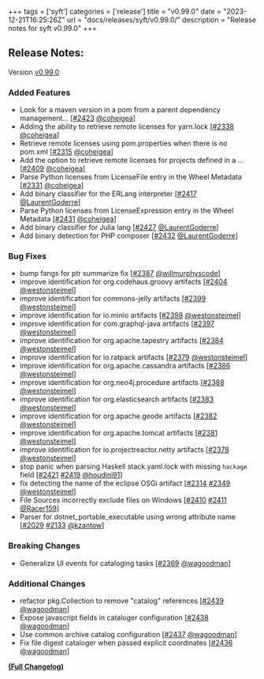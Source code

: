 +++
tags = ['syft']
categories = ['release']
title = "v0.99.0"
date = "2023-12-21T16:25:26Z"
url = "docs/releases/syft/v0.99.0/"
description = "Release notes for syft v0.99.0"
+++

## Release Notes:
Version [v0.99.0](https://github.com/anchore/syft/releases/tag/v0.99.0)

### Added Features

- Look for a maven version in a pom from a parent dependency management… [[#2423](https://github.com/anchore/syft/pull/2423) [@coheigea](https://github.com/coheigea)]
- Adding the ability to retrieve remote licenses for yarn.lock [[#2338](https://github.com/anchore/syft/pull/2338) [@coheigea](https://github.com/coheigea)]
- Retrieve remote licenses using pom.properties when there is no pom.xml [[#2315](https://github.com/anchore/syft/pull/2315) [@coheigea](https://github.com/coheigea)]
- Add the option to retrieve remote licenses for projects defined in a … [[#2409](https://github.com/anchore/syft/pull/2409) [@coheigea](https://github.com/coheigea)]
- Parse Python licenses from LicenseFile entry in the Wheel Metadata [[#2331](https://github.com/anchore/syft/pull/2331) [@coheigea](https://github.com/coheigea)]
- Add binary classifier for the ERLang interpreter [[#2417](https://github.com/anchore/syft/pull/2417) [@LaurentGoderre](https://github.com/LaurentGoderre)]
- Parse Python licenses from LicenseExpression entry in the Wheel Metadata [[#2431](https://github.com/anchore/syft/pull/2431) [@coheigea](https://github.com/coheigea)]
- Add binary classifier for Julia lang [[#2427](https://github.com/anchore/syft/pull/2427) [@LaurentGoderre](https://github.com/LaurentGoderre)]
- Add binary detection for PHP composer [[#2432](https://github.com/anchore/syft/pull/2432) [@LaurentGoderre](https://github.com/LaurentGoderre)]

### Bug Fixes

- bump fangs for ptr summarize fix [[#2387](https://github.com/anchore/syft/pull/2387) [@willmurphyscode](https://github.com/willmurphyscode)]
- improve identification for org.codehaus.groovy artifacts [[#2404](https://github.com/anchore/syft/pull/2404) [@westonsteimel](https://github.com/westonsteimel)]
- improve identification for commons-jelly artifacts [[#2399](https://github.com/anchore/syft/pull/2399) [@westonsteimel](https://github.com/westonsteimel)]
- improve identification for io.minio artifacts [[#2398](https://github.com/anchore/syft/pull/2398) [@westonsteimel](https://github.com/westonsteimel)]
- improve identification for com.graphql-java artifacts [[#2397](https://github.com/anchore/syft/pull/2397) [@westonsteimel](https://github.com/westonsteimel)]
- improve identification for org.apache.tapestry artifacts [[#2384](https://github.com/anchore/syft/pull/2384) [@westonsteimel](https://github.com/westonsteimel)]
- improve identification for io.ratpack artifacts [[#2379](https://github.com/anchore/syft/pull/2379) [@westonsteimel](https://github.com/westonsteimel)]
- improve identification for org.apache.cassandra artifacts [[#2386](https://github.com/anchore/syft/pull/2386) [@westonsteimel](https://github.com/westonsteimel)]
- improve identification for org.neo4j.procedure artifacts [[#2388](https://github.com/anchore/syft/pull/2388) [@westonsteimel](https://github.com/westonsteimel)]
- improve identification for org.elasticsearch artifacts [[#2383](https://github.com/anchore/syft/pull/2383) [@westonsteimel](https://github.com/westonsteimel)]
- improve identification for org.apache.geode artifacts [[#2382](https://github.com/anchore/syft/pull/2382) [@westonsteimel](https://github.com/westonsteimel)]
- improve identification for org.apache.tomcat artifacts [[#2381](https://github.com/anchore/syft/pull/2381) [@westonsteimel](https://github.com/westonsteimel)]
- improve identification for io.projectreactor.netty artifacts [[#2378](https://github.com/anchore/syft/pull/2378) [@westonsteimel](https://github.com/westonsteimel)]
- stop panic when parsing Haskell stack.yaml.lock with missing `hackage` field [[#2421](https://github.com/anchore/syft/issues/2421) [#2419](https://github.com/anchore/syft/pull/2419) [@houdini91](https://github.com/houdini91)]
- fix detecting the name of the eclipse OSGi artifact [[#2314](https://github.com/anchore/syft/issues/2314) [#2349](https://github.com/anchore/syft/pull/2349) [@westonsteimel](https://github.com/westonsteimel)]
- File Sources incorrectly exclude files on Windows [[#2410](https://github.com/anchore/syft/issues/2410) [#2411](https://github.com/anchore/syft/pull/2411) [@Racer159](https://github.com/Racer159)]
- Parser for dotnet_portable_executable using wrong attribute name [[#2029](https://github.com/anchore/syft/issues/2029) [#2133](https://github.com/anchore/syft/pull/2133) [@kzantow](https://github.com/kzantow)]

### Breaking Changes

- Generalize UI events for cataloging tasks [[#2369](https://github.com/anchore/syft/pull/2369) [@wagoodman](https://github.com/wagoodman)]

### Additional Changes

- refactor pkg.Collection to remove "catalog" references [[#2439](https://github.com/anchore/syft/pull/2439) [@wagoodman](https://github.com/wagoodman)]
- Expose javascript fields in cataloger configuration [[#2438](https://github.com/anchore/syft/pull/2438) [@wagoodman](https://github.com/wagoodman)]
- Use common archive catalog configuration [[#2437](https://github.com/anchore/syft/pull/2437) [@wagoodman](https://github.com/wagoodman)]
- Fix file digest cataloger when passed explicit coordinates [[#2436](https://github.com/anchore/syft/pull/2436) [@wagoodman](https://github.com/wagoodman)]

**[(Full Changelog)](https://github.com/anchore/syft/compare/v0.98.0...v0.99.0)**
